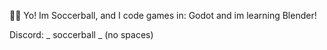 👋🏾 Yo! Im Soccerball, and I code games in:
Godot
and im learning Blender!

Discord: _ soccerball _ (no spaces)

